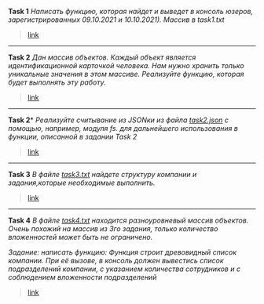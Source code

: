 **Task 1**
_Написать функцию, которая найдет и выведет в консоль юзеров, зарегистрированных 09.10.2021 и 10.10.2021). Массив в task1.txt_
>[link](https://github.com/Artemhx/Practice_testing/blob/main/javascript/HW_3/HW_3_Task%201.js)
***
**Task 2**
_Дан массив объектов. Каждый объект является идентификационной карточкой человека. Нам нужно хранить только уникальные значения в этом массиве. Реализуйте функцию, которая будет выполнять эту работу._
>[link](https://github.com/Artemhx/Practice_testing/blob/main/javascript/HW_3/HW_3_Task%202.js)
***
**Task 2***
_Реализуйте считывание из JSONки из файла [task2.json](https://github.com/Artemhx/Practice_testing/blob/main/javascript/HW_3/task2.json) с помощью, например, модуля fs. для дальнейшего использования в функции, описанной в задании Task 2_
>[link](https://github.com/Artemhx/Practice_testing/blob/main/javascript/HW_3/HW_3_Task%202.1.js)
***
**Task 3**
_В файле [task3.txt](https://github.com/Artemhx/Practice_testing/blob/main/javascript/HW_3/Task%203.txt) найдете структуру компании и задания,которые необходимые выполнить._
>[link](https://github.com/Artemhx/Practice_testing/blob/main/javascript/HW_3/HW_3_Task%203.js)

***
**Task 4**
_В файле [task4.txt](https://github.com/Artemhx/Practice_testing/blob/main/javascript/HW_3/Task%204.txt) находится разноуровневый массив объектов. Очень похожий на массив из 3го задания, только количество вложенностей может быть не ограничено._

_Задание: написать функцию: 
Функция строит древовидный список компании.
При её вызове, в консоль должен вывестись список подразделений компании, с указанием количества сотрудников и с соблюдением вложенности подразделений_

>[link](https://github.com/Artemhx/Practice_testing/blob/main/javascript/HW_3/HW_3_Task%204.js)